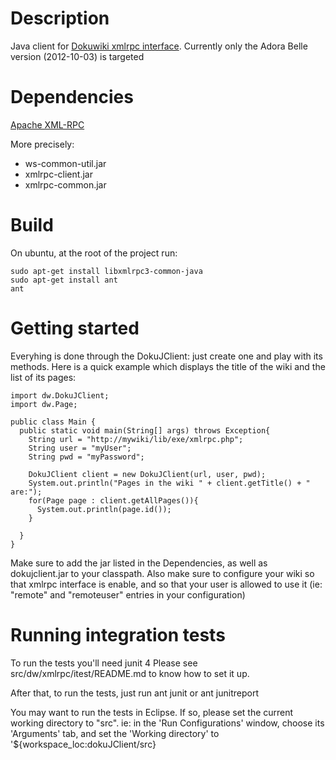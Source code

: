 Description
===========

Java client for [Dokuwiki xmlrpc interface](https://www.dokuwiki.org/devel:xmlrpc).
Currently only the Adora Belle version (2012-10-03) is targeted

Dependencies
============
[Apache XML-RPC](http://ws.apache.org/xmlrpc/download.html)

More precisely:
  * ws-common-util.jar
  * xmlrpc-client.jar
  * xmlrpc-common.jar

Build
=====
On ubuntu, at the root of the project run:

    sudo apt-get install libxmlrpc3-common-java
    sudo apt-get install ant
    ant

Getting started
===============
Everyhing is done through the DokuJClient: just create one and play with its methods.
Here is a quick example which displays the title of the wiki and the list of its pages:

    import dw.DokuJClient;
    import dw.Page;
    
    public class Main {
      public static void main(String[] args) throws Exception{
        String url = "http://mywiki/lib/exe/xmlrpc.php";
        String user = "myUser";
        String pwd = "myPassword";

        DokuJClient client = new DokuJClient(url, user, pwd);
        System.out.println("Pages in the wiki " + client.getTitle() + " are:");
        for(Page page : client.getAllPages()){
          System.out.println(page.id());
        }

      }
    }

Make sure to add the jar listed in the Dependencies, as well as dokujclient.jar to your classpath.
Also make sure to configure your wiki so that xmlrpc interface is enable, and so that your user is
allowed to use it (ie: "remote" and "remoteuser" entries in your configuration)

Running integration tests
==========================
To run the tests you'll need junit 4
Please see src/dw/xmlrpc/itest/README.md to know how to set it up.

After that, to run the tests, just run
    ant junit
or
    ant junitreport

You may want to run the tests in Eclipse. If so, please set the current working directory to "src".
ie: in the 'Run Configurations' window, choose its 'Arguments' tab, and set the
'Working directory' to '${workspace_loc:dokuJClient/src}
